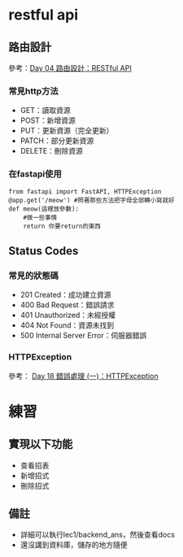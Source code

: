 # restful api
## 路由設計
參考：[Day 04 路由設計：RESTful API](https://ithelp.ithome.com.tw/articles/10320986)

### 常見http方法
- GET：讀取資源
- POST：新增資源
- PUT：更新資源（完全更新）
- PATCH：部分更新資源
- DELETE：刪除資源

### 在fastapi使用
```python=
from fastapi import FastAPI, HTTPException
@app.get('/meow') #照著那些方法把字母全部轉小寫就好
def meow(這裡放參數):
    #做一些事情
    return 你要return的東西
```

## Status Codes
### 常見的狀態碼
- 201 Created：成功建立資源
- 400 Bad Request：錯誤請求
- 401 Unauthorized：未經授權
- 404 Not Found：資源未找到
- 500 Internal Server Error：伺服器錯誤

### HTTPException
參考： [Day 18 錯誤處理 (一)：HTTPException](https://ithelp.ithome.com.tw/articles/10332497)


# 練習

## 實現以下功能
- 查看招表
- 新增招式
- 刪除招式
## 備註
- 詳細可以執行lec1/backend_ans，然後查看docs
- 還沒講到資料庫，儲存的地方隨便
